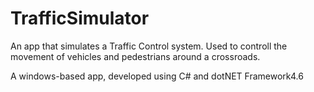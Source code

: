 # TrafficSimulator

An app that simulates a Traffic Control system. Used to controll the movement of vehicles and pedestrians around a crossroads.

A windows-based app, developed using C# and dotNET Framework4.6
